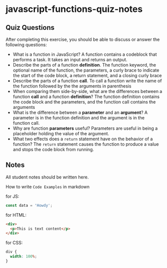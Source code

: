 # javascript-functions-quiz-notes

## Quiz Questions

After completing this exercise, you should be able to discuss or answer the following questions:

- What is a function in JavaScript?
  A function contains a codeblock that performs a task. It takes an input and returns an output.
- Describe the parts of a function **definition**.
  The function keyword, the optional name of the function, the parameters, a curly brace to indicate the start of the code block, a return statement, and a closing curly brace
- Describe the parts of a function **call**.
  To call a function write the name of the function followed by the the arguments in parenthesis
- When comparing them side-by-side, what are the differences between a function **call** and a function **definition**?
  The function definition contains the code block and the parameters, and the function call contains the arguments
- What is the difference between a **parameter** and an **argument**?
  A parameter is in the function definition and the argument is in the function call.
- Why are function **parameters** useful?
  Parameters are useful in being a placeholder holding the value of the argument.
- What two effects does a `return` statement have on the behavior of a function?
  The `return` statement causes the function to produce a value and stops the code block from running.

## Notes

All student notes should be written here.

How to write `Code Examples` in markdown

for JS:

```javascript
const data = 'Howdy';
```

for HTML:

```html
<div>
  <p>This is text content</p>
</div>
```

for CSS:

```css
div {
  width: 100%;
}
```
